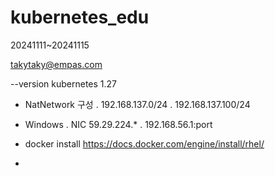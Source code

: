 # kubernetes_edu
20241111~20241115

takytaky@empas.com

--version kubernetes 1.27 

- NatNetwork 구성
  . 192.168.137.0/24
  . 192.168.137.100/24
- Windows
  . NIC 59.29.224.*
  . 192.168.56.1:port

- docker install
    https://docs.docker.com/engine/install/rhel/

- 
